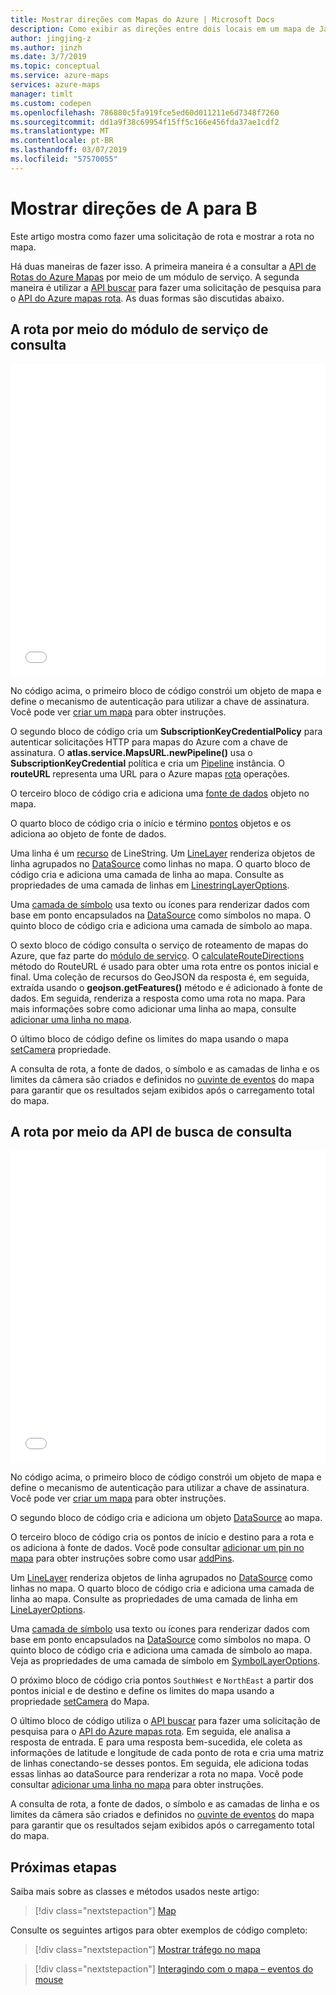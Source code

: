 ```yaml
---
title: Mostrar direções com Mapas do Azure | Microsoft Docs
description: Como exibir as direções entre dois locais em um mapa de Javascript
author: jingjing-z
ms.author: jinzh
ms.date: 3/7/2019
ms.topic: conceptual
ms.service: azure-maps
services: azure-maps
manager: timlt
ms.custom: codepen
ms.openlocfilehash: 786880c5fa919fce5ed60d011211e6d7348f7260
ms.sourcegitcommit: dd1a9f38c69954f15ff5c166e456fda37ae1cdf2
ms.translationtype: MT
ms.contentlocale: pt-BR
ms.lasthandoff: 03/07/2019
ms.locfileid: "57570055"
---
```

# <a name="show-directions-from-a-to-b"></a>Mostrar direções de A para B

Este artigo mostra como fazer uma solicitação de rota e mostrar a rota no mapa.

Há duas maneiras de fazer isso. A primeira maneira é a consultar a [API de Rotas do Azure Mapas](https://docs.microsoft.com/rest/api/maps/route/getroutedirections) por meio de um módulo de serviço. A segunda maneira é utilizar a [API buscar](https://fetch.spec.whatwg.org/) para fazer uma solicitação de pesquisa para o [API do Azure mapas rota](https://docs.microsoft.com/rest/api/maps/route/getroutedirections). As duas formas são discutidas abaixo.

## <a name="query-the-route-via-service-module"></a>A rota por meio do módulo de serviço de consulta

<iframe height='500' scrolling='no' title='Mostrar direções de A para B em um mapa (Módulo de Serviço)' src='//codepen.io/azuremaps/embed/RBZbep/?height=265&theme-id=0&default-tab=js,result&embed-version=2&editable=true' frameborder='no' allowtransparency='true' allowfullscreen='true' style='width: 100%;'>Veja a Caneta <a href='https://codepen.io/azuremaps/pen/RBZbep/'>Mostrar rotas de A para B em um mapa (Módulo de Serviço)</a> pelos Mapas do Azure (<a href='https://codepen.io/azuremaps'>@azuremaps</a>) em <a href='https://codepen.io'>CodePen</a>.
</iframe>

No código acima, o primeiro bloco de código constrói um objeto de mapa e define o mecanismo de autenticação para utilizar a chave de assinatura. Você pode ver [criar um mapa](./map-create.md) para obter instruções.

O segundo bloco de código cria um **SubscriptionKeyCredentialPolicy** para autenticar solicitações HTTP para mapas do Azure com a chave de assinatura. O **atlas.service.MapsURL.newPipeline()** usa o **SubscriptionKeyCredential** política e cria um [Pipeline](https://docs.microsoft.com/javascript/api/azure-maps-rest/atlas.service.pipeline?view=azure-iot-typescript-latest) instância. O **routeURL** representa uma URL para o Azure mapas [rota](https://docs.microsoft.com/rest/api/maps/route) operações.

O terceiro bloco de código cria e adiciona uma [fonte de dados](https://docs.microsoft.com/javascript/api/azure-maps-control/atlas.source.datasource?view=azure-iot-typescript-latest) objeto no mapa.

O quarto bloco de código cria o início e término [pontos](https://docs.microsoft.com/javascript/api/azure-maps-control/atlas.data.point?view=azure-iot-typescript-latest) objetos e os adiciona ao objeto de fonte de dados.

Uma linha é um [recurso](https://docs.microsoft.com/javascript/api/azure-maps-control/atlas.data.feature?view=azure-iot-typescript-latest) de LineString. Um [LineLayer](https://docs.microsoft.com/javascript/api/azure-maps-control/atlas.layer.linelayer?view=azure-iot-typescript-latest) renderiza objetos de linha agrupados no [DataSource](https://docs.microsoft.com/javascript/api/azure-maps-control/atlas.source.datasource?view=azure-iot-typescript-latest) como linhas no mapa. O quarto bloco de código cria e adiciona uma camada de linha ao mapa. Consulte as propriedades de uma camada de linhas em [LinestringLayerOptions](https://docs.microsoft.com/javascript/api/azure-maps-control/atlas.linelayeroptions?view=azure-iot-typescript-latest).

Uma [camada de símbolo](https://docs.microsoft.com/javascript/api/azure-maps-control/atlas.layer.symbollayer?view=azure-iot-typescript-latest) usa texto ou ícones para renderizar dados com base em ponto encapsulados na [DataSource](https://docs.microsoft.com/javascript/api/azure-maps-control/atlas.source.datasource?view=azure-iot-typescript-latest) como símbolos no mapa. O quinto bloco de código cria e adiciona uma camada de símbolo ao mapa.

O sexto bloco de código consulta o serviço de roteamento de mapas do Azure, que faz parte do [módulo de serviço](https://atlas.microsoft.com/sdk/js/atlas-service.js?api-version=2). O [calculateRouteDirections](https://docs.microsoft.com/javascript/api/azure-maps-rest/atlas.service.routeurl?view=azure-iot-typescript-latest#methods) método do RouteURL é usado para obter uma rota entre os pontos inicial e final. Uma coleção de recursos do GeoJSON da resposta é, em seguida, extraída usando o **geojson.getFeatures()** método e é adicionado à fonte de dados. Em seguida, renderiza a resposta como uma rota no mapa. Para mais informações sobre como adicionar uma linha ao mapa, consulte [adicionar uma linha no mapa](./map-add-shape.md#addALine).

O último bloco de código define os limites do mapa usando o mapa [setCamera](https://docs.microsoft.com/javascript/api/azure-maps-control/atlas.map?view=azure-iot-typescript-latest#setcamera-cameraoptions---cameraboundsoptions---animationoptions-) propriedade.

A consulta de rota, a fonte de dados, o símbolo e as camadas de linha e os limites da câmera são criados e definidos no [ouvinte de eventos](https://docs.microsoft.com/javascript/api/azure-maps-control/atlas.map?view=azure-iot-typescript-latest#events) do mapa para garantir que os resultados sejam exibidos após o carregamento total do mapa.

## <a name="query-the-route-via-fetch-api"></a>A rota por meio da API de busca de consulta

<iframe height='500' scrolling='no' title='Mostrar instruções de A para B em um mapa' src='//codepen.io/azuremaps/embed/zRyNmP/?height=469&theme-id=0&default-tab=js,result&embed-version=2&editable=true' frameborder='no' allowtransparency='true' allowfullscreen='true' style='width: 100%;'>Consulte a caneta <a href='https://codepen.io/azuremaps/pen/zRyNmP/'>Mostrar direções de A para B em um mapa</a> pelo Mapas do Azure (<a href='https://codepen.io/azuremaps'>@azuremaps</a>) em <a href='https://codepen.io'>CodePen</a>.
</iframe>

No código acima, o primeiro bloco de código constrói um objeto de mapa e define o mecanismo de autenticação para utilizar a chave de assinatura. Você pode ver [criar um mapa](./map-create.md) para obter instruções.

O segundo bloco de código cria e adiciona um objeto [DataSource](https://docs.microsoft.com/javascript/api/azure-maps-control/atlas.source.datasource?view=azure-iot-typescript-latest) ao mapa.

O terceiro bloco de código cria os pontos de início e destino para a rota e os adiciona à fonte de dados. Você pode consultar [adicionar um pin no mapa](map-add-pin.md) para obter instruções sobre como usar [addPins](https://docs.microsoft.com/javascript/api/azure-maps-control/atlas.map?view=azure-iot-typescript-latest).

Um [LineLayer](https://docs.microsoft.com/javascript/api/azure-maps-control/atlas.layer.linelayer?view=azure-iot-typescript-latest) renderiza objetos de linha agrupados no [DataSource](https://docs.microsoft.com/javascript/api/azure-maps-control/atlas.source.datasource?view=azure-iot-typescript-latest) como linhas no mapa. O quarto bloco de código cria e adiciona uma camada de linha ao mapa. Consulte as propriedades de uma camada de linha em [LineLayerOptions](https://docs.microsoft.com/javascript/api/azure-maps-control/atlas.linelayeroptions?view=azure-iot-typescript-latest).

Uma [camada de símbolo](https://docs.microsoft.com/javascript/api/azure-maps-control/atlas.layer.symbollayer?view=azure-iot-typescript-latest) usa texto ou ícones para renderizar dados com base em ponto encapsulados na [DataSource](https://docs.microsoft.com/javascript/api/azure-maps-control/atlas.source.datasource?view=azure-iot-typescript-latest) como símbolos no mapa. O quinto bloco de código cria e adiciona uma camada de símbolo ao mapa. Veja as propriedades de uma camada de símbolo em [SymbolLayerOptions](https://docs.microsoft.com/javascript/api/azure-maps-control/atlas.symbollayeroptions?view=azure-iot-typescript-latest).

O próximo bloco de código cria pontos `SouthWest` e `NorthEast` a partir dos pontos inicial e de destino e define os limites do mapa usando a propriedade [setCamera](https://docs.microsoft.com/javascript/api/azure-maps-control/atlas.map?view=azure-iot-typescript-latest#setcamera-cameraoptions---cameraboundsoptions---animationoptions-) do Mapa.

O último bloco de código utiliza o [API buscar](https://fetch.spec.whatwg.org/) para fazer uma solicitação de pesquisa para o [API do Azure mapas rota](https://docs.microsoft.com/rest/api/maps/route/getroutedirections). Em seguida, ele analisa a resposta de entrada. E para uma resposta bem-sucedida, ele coleta as informações de latitude e longitude de cada ponto de rota e cria uma matriz de linhas conectando-se desses pontos. Em seguida, ele adiciona todas essas linhas ao dataSource para renderizar a rota no mapa. Você pode consultar [adicionar uma linha no mapa](./map-add-shape.md#addALine) para obter instruções.

A consulta de rota, a fonte de dados, o símbolo e as camadas de linha e os limites da câmera são criados e definidos no [ouvinte de eventos](https://docs.microsoft.com/javascript/api/azure-maps-control/atlas.map?view=azure-iot-typescript-latest#events) do mapa para garantir que os resultados sejam exibidos após o carregamento total do mapa.

## <a name="next-steps"></a>Próximas etapas

Saiba mais sobre as classes e métodos usados neste artigo:

> [!div class="nextstepaction"]
> [Map](https://docs.microsoft.com/javascript/api/azure-maps-control/atlas.map?view=azure-iot-typescript-latest)

Consulte os seguintes artigos para obter exemplos de código completo:

> [!div class="nextstepaction"]
> [Mostrar tráfego no mapa](./map-show-traffic.md)

> [!div class="nextstepaction"]
> [Interagindo com o mapa – eventos do mouse](./map-events.md)
